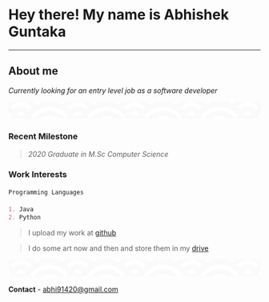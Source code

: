 # **Hey there! My name is Abhishek Guntaka**
---
## About me
<cite>Currently looking for an entry level job as a software developer</cite>

![pattern](/img/pattern1.png)
### **Recent Milestone**
> *2020 Graduate in M.Sc Computer Science*

### **Work Interests**
```markdown
Programming Languages

1. Java 
2. Python
```
> I upload my work at [github](https://github.com/abhi91420)

> I do some art now and then and store them in my [drive](https://drive.google.com/drive/folders/1YBuPJutsoaONGTz1AgFWBIhHaQbddM08)

![pattern](/img/pattern1.png)

**Contact** - abhi91420@gmail.com
